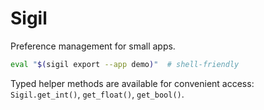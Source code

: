 # Sigil

Preference management for small apps.

```bash
eval "$(sigil export --app demo)"  # shell-friendly
```

Typed helper methods are available for convenient access:
`Sigil.get_int()`, `get_float()`, `get_bool()`.
